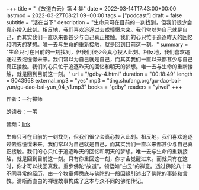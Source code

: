 +++
title = "《故道白云》第 4 集"
date = 2022-03-14T17:43:00+00:00
lastmod = 2022-03-27T08:21:09+00:00
tags = ["podcast"]
draft = false
subtitle = "活在当下"
description = "生命只可在目前的一刻找到，但我们很少会真心投入此刻。相反地，我们喜欢追逐过去或憧憬未来。我们常以为自己就是自己，而其实我们一直以来都甚少与自己真正接触。我们的心只忙于追逐昨天的回忆和明天的梦想。唯一去与生命的重新接触，就是回到目前这一刻。"
summary = "生命只可在目前的一刻找到，但我们很少会真心投入此刻。相反地，我们喜欢追逐过去或憧憬未来。我们常以为自己就是自己，而其实我们一直以来都甚少与自己真正接触。我们的心只忙于追逐昨天的回忆和明天的梦想。唯一去与生命的重新接触，就是回到目前这一刻。"
url = "/gdby-4.html"
duration = "00:18:49"
length = 9043968
external_mp3 = "yes"
mp3 = "ting.shufang.org/gu-dao-bai-yun/gu-dao-bai-yun_04_v1.mp3"
books = "gdby"
readers = "yiwei"
+++

作者：一行禅师

朗读者：一苇

音频：[link](https://ting.shufang.org/gu-dao-bai-yun/gu-dao-bai-yun%5F04%5Fv1.mp3)

生命只可在目前的一刻找到，但我们很少会真心投入此刻。相反地，我们喜欢追逐过去或憧憬未来。我们常以为自己就是自己，而其实我们一直以来都甚少与自己真正接触。我们的心只忙于追逐昨天的回忆和明天的梦想。唯一去与生命的重新接触，就是回到目前这一刻。只有你重回这一刻，你才会觉醒过来。而就只有在这时，你才可以找回真我。重步佛陀“故道”，领悟如“白云”的禅意。透过佛陀八十年不同寻常的经历，由一个牧童傅悉底与佛陀的一段因缘引述出了佛陀的事迹和言教。清晰而直白的禅理故事构成了这本与众不同的佛陀传记。
